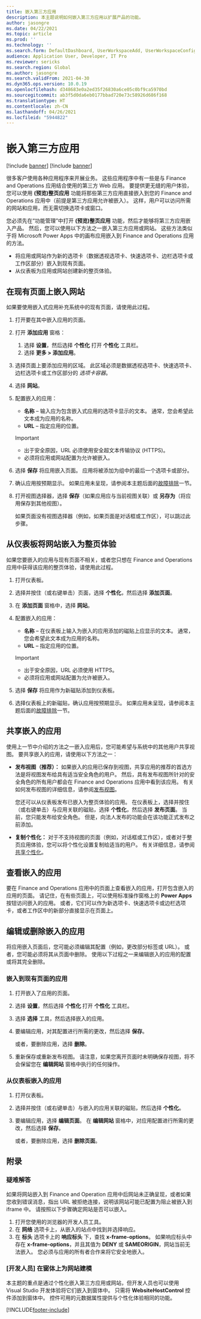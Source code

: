 ```yaml
---
title: 嵌入第三方应用
description: 本主题说明如何嵌入第三方应用以扩展产品的功能。
author: jasongre
ms.date: 04/22/2021
ms.topic: article
ms.prod: ''
ms.technology: ''
ms.search.form: DefaultDashboard, UserWorkspaceAdd, UserWorkspaceConfigureWebsite
audience: Application User, Developer, IT Pro
ms.reviewer: sericks
ms.search.region: Global
ms.author: jasongre
ms.search.validFrom: 2021-04-30
ms.dyn365.ops.version: 10.0.19
ms.openlocfilehash: d348683e0a2ed35f26830a6ce05c0bf9ca5970bd
ms.sourcegitcommit: ab3f5d0da6eb0177bbad720e73c58926d686f168
ms.translationtype: HT
ms.contentlocale: zh-CN
ms.lasthandoff: 04/26/2021
ms.locfileid: "5944822"
---
```

# <a name="embed-third-party-apps"></a>嵌入第三方应用

[!include [banner](../includes/banner.md)]
[!include [banner](../includes/preview-banner.md)]

很多客户使用各种应用程序来开展业务。 这些应用程序中有一些是与 Finance and Operations 应用结合使用的第三方 Web 应用。 要提供更无缝的用户体验，您可以使用 **(预览)整页应用** 功能将那些第三方应用直接嵌入到您的 Finance and Operations 应用中（前提是第三方应用允许被嵌入）。 这样，用户可以访问所需的网站和应用，而无需切换选项卡或窗口。

您必须先在“功能管理”中打开 **(预览)整页应用** 功能，然后才能够将第三方应用嵌入产品。 然后，您可以使用以下方法之一嵌入第三方应用或网站。 这些方法类似于将 Microsoft Power Apps 中的画布应用嵌入到 Finance and Operations 应用的方法。

- 将应用或网站作为新的选项卡（数据透视选项卡、快速选项卡、边栏选项卡或工作区部分）嵌入到现有页面。
- 从仪表板为应用或网站创建新的整页体验。

## <a name="embed-a-website-on-an-existing-page"></a>在现有页面上嵌入网站

如果要使用嵌入式应用补充系统中的现有页面，请使用此过程。

1. 打开要在其中嵌入应用的页面。
2. 打开 **添加应用** 窗格：

    1. 选择 **设置**，然后选择 **个性化** 打开 **个性化** 工具栏。
    2. 选择 **更多 \> 添加应用**。

3. 选择页面上要添加应用的区域。 此区域必须是数据透视选项卡、快速选项卡、边栏选项卡或工作区部分的 *选项卡容器*。
4. 选择 **网站**。
5. 配置嵌入的应用：

    - **名称** – 输入应为包含嵌入式应用的选项卡显示的文本。 通常，您会希望此文本成为应用的名称。
    - **URL** – 指定应用的位置。

    > [!IMPORTANT]
    > - 出于安全原因，URL 必须使用安全超文本传输协议 (HTTPS)。
    > - 必须将应用或网站配置为允许被嵌入。

6. 选择 **保存** 将应用嵌入页面。 应用将被添加为组中的最后一个选项卡或部分。
7. 确认应用按预期显示。 如果应用未呈现，请参阅本主题后面的[故障排除](#troubleshooting)一节。
8. 打开视图选择器，选择 **保存**（如果应用应与当前视图关联）或 **另存为**（将应用保存到其他视图）。

    如果页面没有视图选择器（例如，如果页面是对话框或工作区），可以跳过此步骤。

## <a name="embed-a-website-as-a-full-page-experience-from-the-dashboard"></a>从仪表板将网站嵌入为整页体验

如果您要嵌入的应用与现有页面不相关，或者您只想在 Finance and Operations 应用中获得该应用的整页体验，请使用此过程。

1. 打开仪表板。
2. 选择并按住（或右键单击）页面，选择 **个性化**，然后选择 **添加页面**。
3. 在 **添加页面** 窗格中，选择 **网站**。
4. 配置嵌入的应用：

    - **名称** – 在仪表板上输入为嵌入的应用添加的磁贴上应显示的文本。 通常，您会希望此文本成为应用的名称。
    - **URL** – 指定应用的位置。

    > [!IMPORTANT]
    > - 出于安全原因，URL 必须使用 HTTPS。
    > - 必须将应用或网站配置为允许被嵌入。

5. 选择 **保存** 将应用作为新磁贴添加到仪表板。
6. 选择仪表板上的新磁贴，确认应用按预期显示。 如果应用未呈现，请参阅本主题后面的[故障排除](#troubleshooting)一节。

## <a name="sharing-embedded-apps"></a>共享嵌入的应用

使用上一节中介绍的方法之一嵌入应用后，您可能希望与系统中的其他用户共享视图。 要共享嵌入的应用，请使用以下方法之一：

- **发布视图（推荐）：** 如果嵌入的应用已保存到视图，共享应用的推荐的首选方法是将视图发布给具有适当安全角色的用户。 然后，具有发布视图所针对的安全角色的所有用户都会在 Finance and Operations 应用中看到该应用。 有关如何发布视图的详细信息，请参阅[发布视图](saved-views.md#publishing-views)。

    您还可以从仪表板发布已嵌入为整页体验的应用。 在仪表板上，选择并按住（或右键单击）与应用关联的磁贴，选择 **个性化**，然后选择 **发布页面**。 当前，您只能发布给安全角色。 但是，向法人发布的功能会在该功能正式发布之前添加。

- **复制个性化：** 对于不支持视图的页面（例如，对话框或工作区），或者对于整页应用体验，您可以将个性化设置复制给适当的用户。 有关详细信息，请参阅[共享个性化](personalize-user-experience.md#sharing-personalizations)。

## <a name="viewing-embedded-apps"></a>查看嵌入的应用

要在 Finance and Operations 应用中的页面上查看嵌入的应用，打开包含嵌入的应用的页面。 请记住，在有些页面上，可以使用标准操作窗格上的 **Power Apps** 按钮访问嵌入的应用。 或者，它们可以作为新选项卡、快速选项卡或边栏选项卡，或者工作区中的新部分直接显示在页面上。

## <a name="editing-or-removing-embedded-apps"></a>编辑或删除嵌入的应用

将应用嵌入页面后，您可能必须编辑其配置（例如，更改部分标签或 URL）。 或者，您可能必须将其从页面中删除。 使用以下过程之一来编辑嵌入的应用的配置或将其完全删除。

### <a name="apps-that-are-embedded-on-existing-pages"></a>嵌入到现有页面的应用

1. 打开嵌入了应用的页面。
2. 选择 **设置**，然后选择 **个性化** 打开 **个性化** 工具栏。
3. 选择 **选择** 工具，然后选择嵌入的应用。
4. 要编辑应用，对其配置进行所需的更改，然后选择 **保存**。

    或者，要删除应用，选择 **删除**。

5. 重新保存或重新发布视图。 请注意，如果您离开页面时未明确保存视图，将不会保留您在 **编辑网站** 窗格中执行的任何操作。

### <a name="apps-that-are-embedded-from-the-dashboard"></a>从仪表板嵌入的应用

1. 打开仪表板。
2. 选择并按住（或右键单击）与嵌入的应用关联的磁贴，然后选择 **个性化**。
3. 要编辑应用，选择 **编辑页面**。 在 **编辑网站** 窗格中，对应用配置进行所需的更改，然后选择 **保存**。

    或者，要删除应用，选择 **删除页面**。

## <a name="appendix"></a>附录

### <a name="troubleshooting"></a>疑难解答

如果将网站嵌入到 Finance and Operation 应用中后网站未正确呈现，或者如果您收到错误消息，指出 URL 被拒绝连接，说明该网站可能已配置为阻止被嵌入到 iframe 中。 请按照以下步骤确定网站是否可以嵌入。

1. 打开您使用的浏览器的开发人员工具。
2. 在 **网络** 选项卡上，从嵌入的站点中找到并选择响应。
3. 在 **标头** 选项卡上的 **响应标头** 下，查找 **x-frame-options**。 如果响应标头中存在 **x-frame-options**，并且其值为 **DENY** 或 **SAMEORIGIN**，网站当前无法嵌入。 您必须与应用的所有者合作来将它安全地嵌入。

### <a name="developer-modeling-a-website-on-a-form"></a>[开发人员] 在窗体上为网站建模

本主题的重点是通过个性化嵌入第三方应用或网站，但开发人员也可以使用 Visual Studio 开发体验将它们嵌入到窗体中。 只需将 **WebsiteHostControl** 控件添加到窗体中。 控件可用的元数据属性提供与个性化体验相同的功能。

[!INCLUDE[footer-include](../../../includes/footer-banner.md)]
